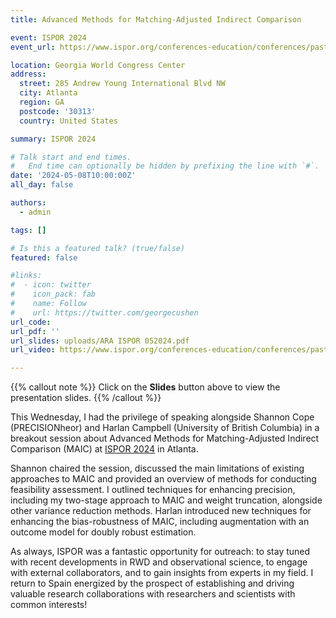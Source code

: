 ```yaml
---
title: Advanced Methods for Matching-Adjusted Indirect Comparison

event: ISPOR 2024
event_url: https://www.ispor.org/conferences-education/conferences/past-conferences/ispor-2024

location: Georgia World Congress Center
address:
  street: 285 Andrew Young International Blvd NW
  city: Atlanta
  region: GA
  postcode: '30313'
  country: United States

summary: ISPOR 2024

# Talk start and end times.
#   End time can optionally be hidden by prefixing the line with `#`.
date: '2024-05-08T10:00:00Z'
all_day: false

authors:
  - admin

tags: []

# Is this a featured talk? (true/false)
featured: false

#links:
#  - icon: twitter
#    icon_pack: fab
#    name: Follow
#    url: https://twitter.com/georgecushen
url_code: 
url_pdf: ''
url_slides: uploads/ARA ISPOR 052024.pdf
url_video: https://www.ispor.org/conferences-education/conferences/past-conferences/ispor-2024/program/thank-you!

---
```


{{% callout note %}}
Click on the **Slides** button above to view the presentation slides. 
{{% /callout %}}

This Wednesday, I had the privilege of speaking alongside Shannon Cope (PRECISIONheor) and Harlan Campbell (University of British Columbia) in a breakout session about Advanced Methods for Matching-Adjusted Indirect Comparison (MAIC) at [ISPOR 2024](https://www.ispor.org/conferences-education/conferences/past-conferences/ispor-2024) in Atlanta. 

Shannon chaired the session, discussed the main limitations of existing approaches to MAIC and provided an overview of methods for conducting feasibility assessment. I outlined techniques for enhancing precision, including my two-stage approach to MAIC and weight truncation, alongside other variance reduction methods. Harlan introduced new techniques for enhancing the bias-robustness of MAIC, including augmentation with an outcome model for doubly robust estimation. 

As always, ISPOR was a fantastic opportunity for outreach: to stay tuned with recent developments in RWD and observational science, to engage with external collaborators, and to gain insights from experts in my field. I return to Spain energized by the prospect of establishing and driving valuable research collaborations with researchers and scientists with common interests!

